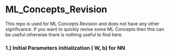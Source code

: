 # ML_Concepts_Revision
This repo is used for ML Concepts Revision  and does not have any other significance. If you want to quickly revise some ML Concepts then this can be useful otherwise there is nothing useful to find here.
### 1.) Initial Parameters initialization ( W, b) for NN


